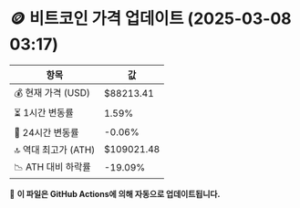 # 🪙 비트코인 가격 업데이트 (2025-03-08 03:17)

| 항목                | 값 |
|--------------------|----------------|
| 💰 현재 가격 (USD) | $88213.41 |
| ⏳ 1시간 변동률    | 1.59% |
| 📆 24시간 변동률   | -0.06% |
| 🔝 역대 최고가 (ATH) | $109021.48 |
| 📉 ATH 대비 하락률 | -19.09% |

🔄 **이 파일은 GitHub Actions에 의해 자동으로 업데이트됩니다.**
